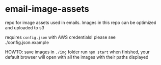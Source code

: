 # email-image-assets
repo for image assets used in emails. Images in this repo can be optimized and uploaded to s3

requires `config.json` with AWS credentials! please see ./config.json.example

HOWTO:
save images in `./img` folder
run `npm start`
when finished, your default browser will open with all the images with their paths displayed
